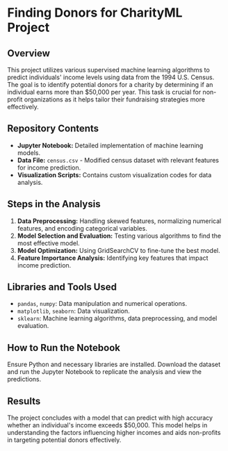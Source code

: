 # Finding Donors for CharityML Project

## Overview
This project utilizes various supervised machine learning algorithms to predict individuals' income levels using data from the 1994 U.S. Census. The goal is to identify potential donors for a charity by determining if an individual earns more than $50,000 per year. This task is crucial for non-profit organizations as it helps tailor their fundraising strategies more effectively.

## Repository Contents
- **Jupyter Notebook:** Detailed implementation of machine learning models.
- **Data File:** `census.csv` - Modified census dataset with relevant features for income prediction.
- **Visualization Scripts:** Contains custom visualization codes for data analysis.

## Steps in the Analysis
1. **Data Preprocessing:** Handling skewed features, normalizing numerical features, and encoding categorical variables.
2. **Model Selection and Evaluation:** Testing various algorithms to find the most effective model.
3. **Model Optimization:** Using GridSearchCV to fine-tune the best model.
4. **Feature Importance Analysis:** Identifying key features that impact income prediction.

## Libraries and Tools Used
- `pandas`, `numpy`: Data manipulation and numerical operations.
- `matplotlib`, `seaborn`: Data visualization.
- `sklearn`: Machine learning algorithms, data preprocessing, and model evaluation.

## How to Run the Notebook
Ensure Python and necessary libraries are installed. Download the dataset and run the Jupyter Notebook to replicate the analysis and view the predictions.

## Results
The project concludes with a model that can predict with high accuracy whether an individual's income exceeds $50,000. This model helps in understanding the factors influencing higher incomes and aids non-profits in targeting potential donors effectively.

